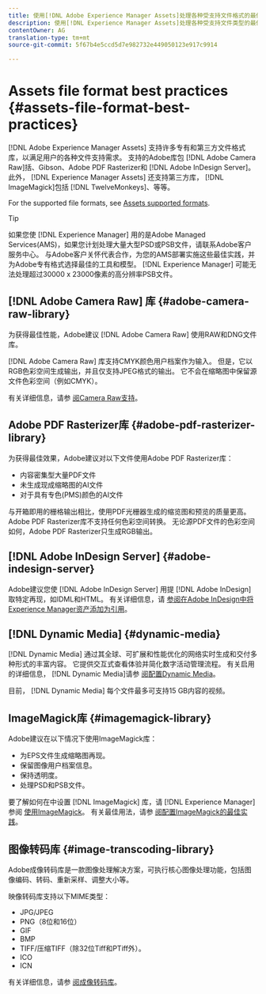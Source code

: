 ```yaml
---
title: 使用[!DNL Adobe Experience Manager Assets]处理各种受支持文件格式的最佳实践。
description: 使用[!DNL Experience Manager Assets]处理各种受支持文件类型的最佳实践。
contentOwner: AG
translation-type: tm+mt
source-git-commit: 5f67b4e5ccd5d7e982732e449050123e917c9914

---
```



# Assets file format best practices {#assets-file-format-best-practices}

[!DNL Adobe Experience Manager Assets] 支持许多专有和第三方文件格式库，以满足用户的各种文件支持需求。 支持的Adobe库包 [!DNL Adobe Camera Raw]括、Gibson、Adobe PDF Rasterizer和 [!DNL Adobe InDesign Server]。 此外， [!DNL Experience Manager Assets] 还支持第三方库， [!DNL ImageMagick]包括 [!DNL TwelveMonkeys]、等等。

For the supported file formats, see [Assets supported formats](/help/assets/assets-formats.md).

>[!TIP]
>
>如果您使 [!DNL Experience Manager] 用的是Adobe Managed Services(AMS)，如果您计划处理大量大型PSD或PSB文件，请联系Adobe客户服务中心。 与Adobe客户关怀代表合作，为您的AMS部署实施这些最佳实践，并为Adobe专有格式选择最佳的工具和模型。 [!DNL Experience Manager] 可能无法处理超过30000 x 23000像素的高分辨率PSB文件。

## [!DNL Adobe Camera Raw] 库 {#adobe-camera-raw-library}

为获得最佳性能，Adobe建议 [!DNL Adobe Camera Raw] 使用RAW和DNG文件库。

[!DNL Adobe Camera Raw] 库支持CMYK颜色用户档案作为输入。 但是，它以RGB色彩空间生成输出，并且仅支持JPEG格式的输出。 它不会在缩略图中保留源文件色彩空间（例如CMYK）。

有关详细信息，请参 [阅Camera Raw支持](/help/assets/camera-raw.md)。

## Adobe PDF Rasterizer库 {#adobe-pdf-rasterizer-library}

为获得最佳效果，Adobe建议对以下文件使用Adobe PDF Rasterizer库：

* 内容密集型大量PDF文件
* 未生成现成缩略图的AI文件
* 对于具有专色(PMS)颜色的AI文件

与开箱即用的栅格输出相比，使用PDF光栅器生成的缩览图和预览的质量更高。 Adobe PDF Rasterizer库不支持任何色彩空间转换。 无论源PDF文件的色彩空间如何，Adobe PDF Rasterizer只生成RGB输出。

## [!DNL Adobe InDesign Server] {#adobe-indesign-server}

Adobe建议您使 [!DNL Adobe InDesign Server] 用提 [!DNL Adobe InDesign]取特定再现，如IDML和HTML。 有关详细信息，请 [参阅在Adobe InDesign中将Experience Manager资产添加为引用](/help/assets/managing-linked-subassets.md#refai)。

## [!DNL Dynamic Media]  {#dynamic-media}

[!DNL Dynamic Media] 通过其全球、可扩展和性能优化的网络实时生成和交付多种形式的丰富内容。 它提供交互式查看体验并简化数字活动管理流程。 有关启用的详细信息， [!DNL Dynamic Media]请参 [阅配置Dynamic Media](/help/assets/config-dynamic.md)。

目前， [!DNL Dynamic Media] 每个文件最多可支持15 GB内容的视频。

## ImageMagick库 {#imagemagick-library}

Adobe建议在以下情况下使用ImageMagick库：

* 为EPS文件生成缩略图再现。
* 保留图像用户档案信息。
* 保持透明度。
* 处理PSD和PSB文件。

要了解如何在中设置 [!DNL ImageMagick] 库，请 [!DNL Experience Manager]参阅 [使用ImageMagick](/help/assets/media-handlers.md#an-example-using-imagemagick)。 有关最佳用法，请参 [阅配置ImageMagick的最佳实践](/help/assets/best-practices-for-imagemagick.md)。

## 图像转码库 {#image-transcoding-library}

Adobe成像转码库是一款图像处理解决方案，可执行核心图像处理功能，包括图像编码、转码、重新采样、调整大小等。

映像转码库支持以下MIME类型：

* JPG/JPEG
* PNG（8位和16位）
* GIF
* BMP
* TIFF/压缩TIFF（除32位Tiff和PTiff外）。
* ICO
* ICN

有关详细信息，请参 [阅成像转码库](/help/assets/imaging-transcoding-library.md)。
